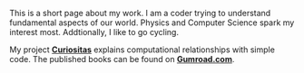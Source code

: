 This is a short page about my work. I am a coder trying to understand
fundamental aspects of our world. Physics and Computer Science spark my
interest most. Addtionally, I like to go cycling.

My project **[Curiositas](https://github.com/curiositas-books)** explains computational relationships with simple code.
The published books can be found on **[Gumroad.com](https://curiositasbooks.gumroad.com/)**.
